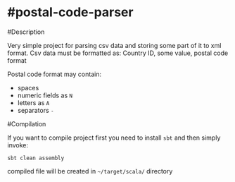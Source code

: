 #postal-code-parser
==================

#Description

Very simple project for parsing csv data and storing some part of it to xml format.
Csv data must be formatted as: Country ID, some value, postal code format

Postal code format may contain:

* spaces ` `
* numeric fields as `N`
* letters as `A`
* separators `-`

#Compilation

If you want to compile project first you need to install `sbt`
and then simply invoke:

`sbt clean assembly`

compiled file will be created in `~/target/scala/` directory